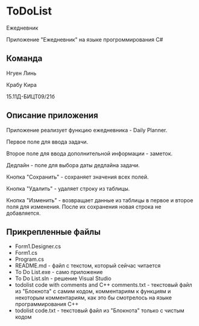 # ToDoList
Ежедневник

Приложение "Ежедневник" на языке прогроммирования С#

## Команда

Нгуен Линь

Крабу Кира

15.11Д-БИЦТ09/21б

## Описание приложения

Приложение реализует функцию ежедневника - Daily Planner.

Первое поле для ввода задачи.

Второе поле для ввода дополнительной информации - заметок.

Дедлайн - поле для выбора даты дедлайна задачи.

Кнопка "Сохранить" - сохраняет значения всех полей.

Кнопка "Удалить" - удаляет строку из таблицы.

Кнопка "Изменить" - возвращает данные из таблицы в первое и второе поля для изменения. После их сохранения новая строка не добавляется.

## Прикрепленные файлы

- Form1.Designer.cs
- Form1.cs
- Program.cs
- README.md - файл с текстом, который сейчас читается
- To Do List.exe - само приложение
- To Do List.sln - решение Visual Studio
- todolist code with comments and C++ comments.txt - текстовый файл из "Блокнота" с самим кодом, комментариям к функциям и некоторым комментариям, как это бы смотрелось на языке программирования С++
- todolist code.txt - текстовый файл из "Блокнота" только с чистым кодом

